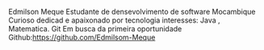 Edmilson Meque
Estudante de densevolvimento de software
Mocambique
Curioso dedicad e apaixonado por tecnologia
interesses: Java , Matematica. Git
Em busca da primeira oportunidade
Github:https://github.com/Edmilsom-Meque

